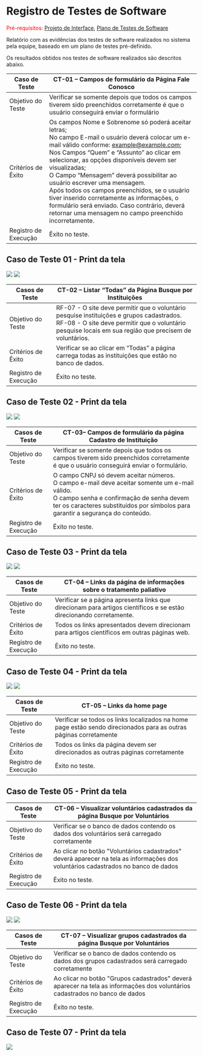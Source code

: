 # Registro de Testes de Software

<span style="color:red">Pré-requisitos: <a href="3-Projeto de Interface.md"> Projeto de Interface</a></span>, <a href="8-Plano de Testes de Software.md"> Plano de Testes de Software</a>

Relatório com as evidências dos testes de software realizados no sistema pela equipe, baseado em um plano de testes pré-definido.

Os resultados obtidos nos testes de software realizados são descritos abaixo. 


|Caso de Teste|CT-01 – Campos de formulário da Página Fale Conosco |
|-----|-----|
|Objetivo do Teste|Verificar se somente depois que todos os campos tiverem sido preenchidos corretamente é que o usuário conseguirá enviar o formulário|
|Critérios de Êxito|Os campos Nome e Sobrenome só poderá aceitar letras; <br>No campo E-mail o usuário deverá colocar um e-mail válido conforme: example@example.com;<br> Nos Campos “Quem” e “Assunto” ao clicar em selecionar, as opções disponíveis devem ser visualizadas; <br>O Campo “Mensagem” deverá possibilitar ao usuário escrever uma mensagem. <br>Após todos os campos preenchidos, se o usuário tiver inserido corretamente as informações, o formulário será enviado. Caso contrário, deverá retornar uma mensagem no campo preenchido incorretamente.|
|Registro de Execução  |Êxito no teste.  |

## Caso de Teste 01 - Print da tela

<img src="img/testefaleconosco.png">
<img src="img/testefaleconosco2.png">

|Casos de Teste|CT-02 – Listar “Todas” da Página Busque por Instituições |
|-----|-----|
|Objetivo do Teste  |RF-07 - O site deve permitir que o voluntário pesquise instituições e grupos cadastrados. <br>RF-08 - O site deve permitir que o voluntário pesquise locais em sua região que precisem de voluntários. |
|Critérios de Êxito|Verificar se ao clicar em “Todas” a página carrega todas as instituições que estão no banco de dados.|
|Registro de Execução|Êxito no teste.|

## Caso de Teste 02 - Print da tela

<img src="img/testebuscaint.png">
<img src="img/testebuscaint2.png">

|Casos de Teste|CT-03– Campos de formulário da página Cadastro de Instituição |
|-----|-----|
|Objetivo do Teste  |Verificar se somente depois que todos os campos tiverem sido preenchidos corretamente é que o usuário conseguirá enviar o formulário. |
|Critérios de Êxito|O campo CNPJ só devem aceitar números. <br> O campo e-mail deve aceitar somente um e-mail válido. <br>O campo senha e confirmação de senha devem ter os caracteres substituídos por símbolos para garantir a segurança do conteúdo. |
|Registro de Execução|Êxito no teste.|

## Caso de Teste 03 - Print da tela

<img src="img/testecadastro.png">
<img src="img/testecadastro2.png">

|Casos de Teste|CT-04 – Links da página de informações sobre o tratamento paliativo|
|-----|-----|
|Objetivo do Teste  |Verificar se a página apresenta links que direcionam para artigos científicos e se estão direcionando corretamente.|
|Critérios de Êxito|Todos os links apresentados devem direcionam para artigos científicos em outras páginas web.|
|Registro de Execução|Êxito no teste.|

## Caso de Teste 04 - Print da tela

<img src="img/testesobre.png">
<img src="img/testesobre2.png">


|Casos de Teste|CT-05 – Links da home page|
|-----|-----|
|Objetivo do Teste  |Verificar se todos os links localizados na home page estão sendo direcionados para as outras páginas corretamente|
|Critérios de Êxito|Todos os links da página devem ser direcionados as outras páginas corretamente|
|Registro de Execução|Êxito no teste.|

## Caso de Teste 05 - Print da tela

|Casos de Teste|CT-06 – Visualizar voluntários cadastrados da página Busque por Voluntários |
|-----|-----|
|Objetivo do Teste  |Verificar se o banco de dados contendo os dados dos voluntários será carregado corretamente |
|Critérios de Êxito|Ao clicar no botão "Voluntários cadastrados" deverá aparecer na tela as informações dos voluntários cadastrados no banco de dados|
|Registro de Execução|Êxito no teste.|

## Caso de Teste 06 - Print da tela

<img src="img/testebuscavol.png">
<img src="img/testebuscavol2.png">

|Casos de Teste| CT-07 – Visualizar grupos  cadastrados da página Busque por Voluntários|
|-----|-----|
|Objetivo do Teste  |Verificar se o banco de dados contendo os dados dos grupos cadastrados será carregado corretamente |
|Critérios de Êxito|Ao clicar no botão "Grupos cadastrados" deverá aparecer na tela as informações dos voluntários cadastrados no banco de dados|
|Registro de Execução|Êxito no teste.|

## Caso de Teste 07 - Print da tela

<img src="img/telabuscavolgrupos.png">